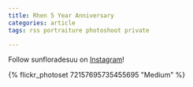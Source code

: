 ```yaml
---
title: Rhen 5 Year Anniversary
categories: article
tags: rss portraiture photoshoot private

---
```


Follow sunfloradesuu on [Instagram](https://www.instagram.com/sunfloradesuu)!

{% flickr_photoset 72157695735455695 "Medium" %}